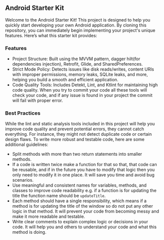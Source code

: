 ## Android Starter Kit

Welcome to the Android Starter Kit! This project is designed to help you quickly start developing
your own Android application. By cloning this repository, you can immediately begin implementing
your project's unique features. Here’s what this starter kit provides:

### Features
* Project Structure: Built using the MVVM pattern, dagger hilt(for dependencies injection), Retrofit, Glide, and SharedPreferences.
* Strict Mode Policy: Detects issues like disk reads/writes, content URIs with improper permissions, memory leaks, SQLite leaks, and more, helping you build a smooth and efficient application.
* Code Quality Tools: Includes Detekt, Lint, and Ktlint for maintaining high code quality. When you try to commit your code all these tools will check your code, and if any issue is found in your project the commit will fail with proper error.

### Best Practices

While the lint and static analysis tools included in this project will help you improve code
quality and prevent potential errors, they cannot catch everything.
For instance, they might not detect duplicate code or certain design flaws.
To write more robust and testable code, here are some additional guidelines:

* Split methods with more than two return statements into smaller methods.
* If a code is written twice make a function for that so that, that code can be reusable, and if in the future you have to modify that logic then you only need to modify it in one place. It will save you time and avoid bug scenarios.
* Use meaningful and consistent names for variables, methods, and classes to improve code readability e.g. if a function is for updating the title the function name should be `updateTitle`.
* Each method should have a single responsibility, which means if a method is for updating the title of the window so do not put any other logic in that method. It will prevent your code from becoming messy and make it more readable and testable.
* Write clear comments to explain complex logic or decisions in your code. It will help you and others to understand your code and what this method is doing.
